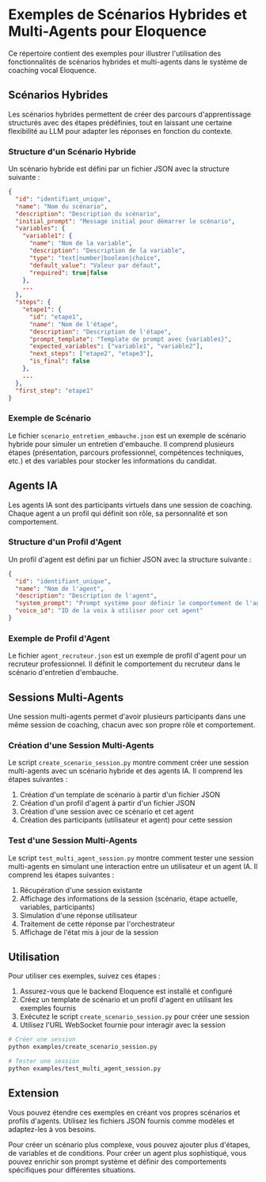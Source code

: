 # Exemples de Scénarios Hybrides et Multi-Agents pour Eloquence

Ce répertoire contient des exemples pour illustrer l'utilisation des fonctionnalités de scénarios hybrides et multi-agents dans le système de coaching vocal Eloquence.

## Scénarios Hybrides

Les scénarios hybrides permettent de créer des parcours d'apprentissage structurés avec des étapes prédéfinies, tout en laissant une certaine flexibilité au LLM pour adapter les réponses en fonction du contexte.

### Structure d'un Scénario Hybride

Un scénario hybride est défini par un fichier JSON avec la structure suivante :

```json
{
  "id": "identifiant_unique",
  "name": "Nom du scénario",
  "description": "Description du scénario",
  "initial_prompt": "Message initial pour démarrer le scénario",
  "variables": {
    "variable1": {
      "name": "Nom de la variable",
      "description": "Description de la variable",
      "type": "text|number|boolean|choice",
      "default_value": "Valeur par défaut",
      "required": true|false
    },
    ...
  },
  "steps": {
    "etape1": {
      "id": "etape1",
      "name": "Nom de l'étape",
      "description": "Description de l'étape",
      "prompt_template": "Template de prompt avec {variables}",
      "expected_variables": ["variable1", "variable2"],
      "next_steps": ["etape2", "etape3"],
      "is_final": false
    },
    ...
  },
  "first_step": "etape1"
}
```

### Exemple de Scénario

Le fichier `scenario_entretien_embauche.json` est un exemple de scénario hybride pour simuler un entretien d'embauche. Il comprend plusieurs étapes (présentation, parcours professionnel, compétences techniques, etc.) et des variables pour stocker les informations du candidat.

## Agents IA

Les agents IA sont des participants virtuels dans une session de coaching. Chaque agent a un profil qui définit son rôle, sa personnalité et son comportement.

### Structure d'un Profil d'Agent

Un profil d'agent est défini par un fichier JSON avec la structure suivante :

```json
{
  "id": "identifiant_unique",
  "name": "Nom de l'agent",
  "description": "Description de l'agent",
  "system_prompt": "Prompt système pour définir le comportement de l'agent",
  "voice_id": "ID de la voix à utiliser pour cet agent"
}
```

### Exemple de Profil d'Agent

Le fichier `agent_recruteur.json` est un exemple de profil d'agent pour un recruteur professionnel. Il définit le comportement du recruteur dans le scénario d'entretien d'embauche.

## Sessions Multi-Agents

Une session multi-agents permet d'avoir plusieurs participants dans une même session de coaching, chacun avec son propre rôle et comportement.

### Création d'une Session Multi-Agents

Le script `create_scenario_session.py` montre comment créer une session multi-agents avec un scénario hybride et des agents IA. Il comprend les étapes suivantes :

1. Création d'un template de scénario à partir d'un fichier JSON
2. Création d'un profil d'agent à partir d'un fichier JSON
3. Création d'une session avec ce scénario et cet agent
4. Création des participants (utilisateur et agent) pour cette session

### Test d'une Session Multi-Agents

Le script `test_multi_agent_session.py` montre comment tester une session multi-agents en simulant une interaction entre un utilisateur et un agent IA. Il comprend les étapes suivantes :

1. Récupération d'une session existante
2. Affichage des informations de la session (scénario, étape actuelle, variables, participants)
3. Simulation d'une réponse utilisateur
4. Traitement de cette réponse par l'orchestrateur
5. Affichage de l'état mis à jour de la session

## Utilisation

Pour utiliser ces exemples, suivez ces étapes :

1. Assurez-vous que le backend Eloquence est installé et configuré
2. Créez un template de scénario et un profil d'agent en utilisant les exemples fournis
3. Exécutez le script `create_scenario_session.py` pour créer une session
4. Utilisez l'URL WebSocket fournie pour interagir avec la session

```bash
# Créer une session
python examples/create_scenario_session.py

# Tester une session
python examples/test_multi_agent_session.py
```

## Extension

Vous pouvez étendre ces exemples en créant vos propres scénarios et profils d'agents. Utilisez les fichiers JSON fournis comme modèles et adaptez-les à vos besoins.

Pour créer un scénario plus complexe, vous pouvez ajouter plus d'étapes, de variables et de conditions. Pour créer un agent plus sophistiqué, vous pouvez enrichir son prompt système et définir des comportements spécifiques pour différentes situations.